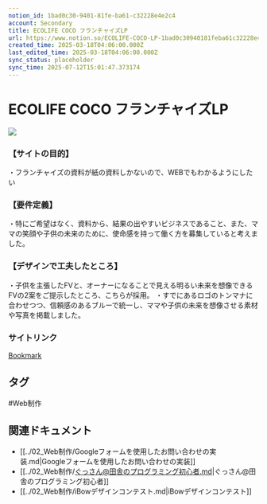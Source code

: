```yaml
---
notion_id: 1bad0c30-9401-81fe-ba61-c32228e4e2c4
account: Secondary
title: ECOLIFE COCO フランチャイズLP
url: https://www.notion.so/ECOLIFE-COCO-LP-1bad0c30940181feba61c32228e4e2c4
created_time: 2025-03-18T04:06:00.000Z
last_edited_time: 2025-03-18T04:06:00.000Z
sync_status: placeholder
sync_time: 2025-07-12T15:01:47.373174
---
```

# ECOLIFE COCO フランチャイズLP

![](https://prod-files-secure.s3.us-west-2.amazonaws.com/d58fe38c-a9d4-4466-aed9-85604b7b2c6d/1ea1ffd0-9433-4e11-8a00-c935b1c05d2c/LP.webp?X-Amz-Algorithm=AWS4-HMAC-SHA256&X-Amz-Content-Sha256=UNSIGNED-PAYLOAD&X-Amz-Credential=ASIAZI2LB466SMWFWGQP%2F20250719%2Fus-west-2%2Fs3%2Faws4_request&X-Amz-Date=20250719T060606Z&X-Amz-Expires=3600&X-Amz-Security-Token=IQoJb3JpZ2luX2VjEIX%2F%2F%2F%2F%2F%2F%2F%2F%2F%2FwEaCXVzLXdlc3QtMiJHMEUCIDlZ12zAMTbnSB8163zqxXeR96qagfU%2B7DWvga10c4agAiEA4g6djwgsQkrZtlXj0nUKURIf0xtRJ431iRpwsag4KQgqiAQInv%2F%2F%2F%2F%2F%2F%2F%2F%2F%2FARAAGgw2Mzc0MjMxODM4MDUiDL6Ra%2BMwFbeQ6REW%2BSrcAwlAAvXqSSj6EedamnXstlGj%2BcwBOg6TNW3DeiovD9%2BV8V%2Fy6nYyp4%2BBtwoNhQa47PU4tm9nmFNBp%2B3HiGHdRl%2B%2B4goJkDBUdkyJUU0kfDZ4WbDZAKqbzH%2Bxfw0GHpQLMT%2Fj1CindnhbGcSA%2FUJFeMUWZSBCur%2BrZ1f8y9ZLISmvgZ11u6xMkvFVznDd0waay8cNhIB84NN20IHEYgmaYi6%2BUhzyvgz0yafZkhEjDWRJ%2B2rW89l9gv%2BbsX3TVUDu4ZcKVdmLzizfgaM7wBmgKYaQRKJJl7k4Up2qr1s03Nh2ZantFM9XfKq8%2FOJZ5pph6%2FG0GKmKxvEf8jprQMuaB5qjSvJ7H%2B6FhVIdBPoa%2FDr0gNOdJvNBqx7M%2BLt1Bt6MRMMZt%2Fwj6zss%2FvQRI5zXtPWZtSDuhIR0YTtJKvYsOAcNJf0QJTWX%2F5Xs2o9b85lWj1C4zTK5NQDzVq0VOb%2B0ETiLcKNIQVTPDJMc%2Be9MPqrR72RPPHv3LzSDXgMpmfG505KQOdhHbliehQCPZpNYWxrefosChvqVRavdI8ct2giUeEe4NxVMzIED%2BlEcBQVsvH%2BjxAkZldgNAUFZGF1RCssTuJIslm3Z8UtDfQl4fvUxFZaLehIS9c3O8QgRMOvF7MMGOqUBMW5OB7WJ2K%2F%2FSdy3NztcygGfGy%2FkPwfaRqucHCGPKXE449wD%2BX3ULGrknh2BycRlxXCapq0RiiFRqP19c84yT8fm4MQMgizCK0wcFCKI4tA4GN0X1wqremBa0Id8VFNMfvIIW2NayAP7Aa9F0GuHL1UvzpECvVLENnCIX0azGW%2BzMDvJCuOPGHlwzdkdZ6qbZSeB3R6qTvzB%2FMiIR39tNHs6bA5E&X-Amz-Signature=19e638efb53f0ee41f502b4d869d1099967b7169ec191544a2cd5fe660e53ef1&X-Amz-SignedHeaders=host&x-amz-checksum-mode=ENABLED&x-id=GetObject)
### 【サイトの目的】
・フランチャイズの資料が紙の資料しかないので、WEBでもわかるようにしたい
### 【要件定義】
・特にご希望はなく、資料から、結果の出やすいビジネスであること、また、ママの笑顔や子供の未来のために、使命感を持って働く方を募集していると考えました。
### 【デザインで工夫したところ】
・子供を主張したFVと、オーナーになることで見える明るい未来を想像できるFVの2案をご提示したところ、こちらが採用。
・すでにあるロゴのトンマナに合わせつつ、信頼感のあるブルーで統一し、ママや子供の未来を想像させる素材や写真を掲載しました。
### サイトリンク
[Bookmark](http://ecolife-coco.net/)

## タグ

#Web制作 

## 関連ドキュメント

- [[../02_Web制作/Googleフォームを使用したお問い合わせの実装.md|Googleフォームを使用したお問い合わせの実装]]
- [[../02_Web制作/ぐっさん@田舎のプログラミング初心者.md|ぐっさん@田舎のプログラミング初心者]]
- [[../02_Web制作/iBowデザインコンテスト.md|iBowデザインコンテスト]]
